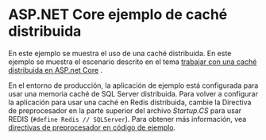 # <a name="aspnet-core-distributed-cache-sample"></a>ASP.NET Core ejemplo de caché distribuida

En este ejemplo se muestra el uso de una caché distribuida. En este ejemplo se muestra el escenario descrito en el tema [trabajar con una caché distribuida en ASP.net Core](https://docs.microsoft.com/aspnet/core/performance/caching/distributed) .

En el entorno de producción, la aplicación de ejemplo está configurada para usar una memoria caché de SQL Server distribuida. Para volver a configurar la aplicación para usar una caché en Redis distribuida, cambie la Directiva de preprocesador en la parte superior del archivo *Startup.CS* para usar REDIS (`#define Redis // SQLServer`). Para obtener más información, vea [directivas de preprocesador en código de ejemplo](https://docs.microsoft.com/aspnet/core/#preprocessor-directives-in-sample-code).
